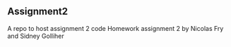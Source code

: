 ## Assignment2
A repo to host assignment 2 code
Homework assignment 2 by Nicolas Fry and Sidney Golliher
